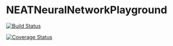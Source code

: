 # NEATNeuralNetworkPlayground

[![Build Status](https://travis-ci.org/davsuss/NEATNeuralNetworkPlayground.svg?branch=master)](https://travis-ci.org/davsuss/NEATNeuralNetworkPlayground)

[![Coverage Status](https://coveralls.io/repos/davsuss/NEATNeuralNetworkPlayground/badge.svg?branch=master&service=github)](https://coveralls.io/github/davsuss/NEATNeuralNetworkPlayground?branch=master)
